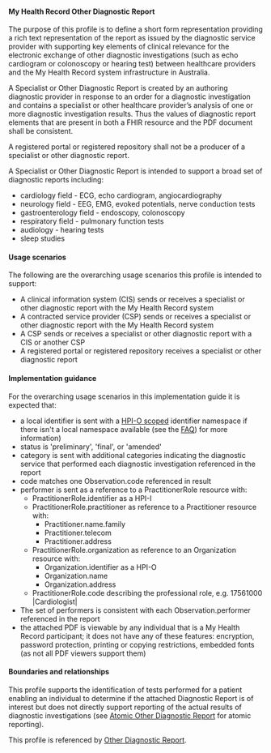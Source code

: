#### My Health Record Other Diagnostic Report
The purpose of this profile is to define a short form representation providing a rich text representation of the report as issued by the diagnostic service provider with supporting key elements of clinical relevance for the electronic exchange of other diagnostic investigations (such as echo cardiogram or colonoscopy or hearing test) between healthcare providers and the My Health Record system infrastructure in Australia.

A Specialist or Other Diagnostic Report is created by an authoring diagnostic provider in response to an order for a diagnostic investigation and contains a specialist or other healthcare provider’s analysis of one or more diagnostic investigation results. Thus the values of diagnostic report elements that are present in both a FHIR resource and the PDF document shall be consistent.

A registered portal or registered repository shall not be a producer of a specialist or other diagnostic report.

A Specialist or Other Diagnostic Report is intended to support a broad set of diagnostic reports including:
* cardiology field - ECG, echo cardiogram, angiocardiography
* neurology field - EEG, EMG, evoked potentials, nerve conduction tests
* gastroenterology field - endoscopy, colonoscopy
* respiratory field - pulmonary function tests
* audiology - hearing tests
* sleep studies

#### Usage scenarios
The following are the overarching usage scenarios this profile is intended to support:
* A clinical information system (CIS) sends or receives a specialist or other diagnostic report with the My Health Record system
* A contracted service provider (CSP) sends or receives a specialist or other diagnostic report with the My Health Record system
* A CSP sends or receives a specialist or other diagnostic report with a CIS or another CSP
* A registered portal or registered repository receives a specialist or other diagnostic report

#### Implementation guidance
For the overarching usage scenarios in this implementation guide it is expected that:
<ul>
<li>a local identifier is sent with a <a href="http://ns.electronichealth.net.au/id/hpio-scoped/report/1.0/index.html">HPI-O scoped</a> identifier namespace if there isn't a local namespace available (see the <a href="https://github.com/AuDigitalHealth/ci-fhir-r4/wiki/Frequently-Asked-Questions">FAQ</a>) for more information)</li>
<li>status is 'preliminary', 'final', or 'amended'</li>
<li>category is sent with additional categories indicating the diagnostic service that performed each diagnostic investigation referenced in the report</li>
<li>code matches one Observation.code referenced in result</li>
<li>performer is sent as a reference to a PractitionerRole resource with:
    <ul>
        <li>PractitionerRole.identifier as a HPI-I</li>
        <li>PractitionerRole.practitioner as reference to a Practitioner resource with:
        <ul>
            <li>Practitioner.name.family</li>
            <li>Practitioner.telecom</li>   
            <li>Practitioner.address</li>   
        </ul></li>
        <li>PractitionerRole.organization as reference to an Organization resource with:
        <ul>
            <li>Organization.identifier as a HPI-O</li>
            <li>Organization.name</li>
            <li>Organization.address</li> 
         </ul></li>
        <li>PractitionerRole.code describing the professional role, e.g. 17561000 |Cardiologist|</li>
    </ul></li>
<li>The set of performers is consistent with each Observation.performer referenced in the report</li>
<li>the attached PDF is viewable by any individual that is a My Health Record participant; it does not have any of these features: encryption, password protection, printing or copying restrictions, embedded fonts (as not all PDF viewers support them)</li>
</ul>

#### Boundaries and relationships
This profile supports the identification of tests performed for a patient enabling an individual to determine if the attached Diagnostic Report is of interest but does not directly support reporting of the actual results of diagnostic investigations (see [Atomic Other Diagnostic Report](StructureDefinition-diagnosticreport-otherdiag-atomic-1.html) for atomic reporting).

This profile is referenced by [Other Diagnostic Report](StructureDefinition-composition-otherdiagreport-1.html).